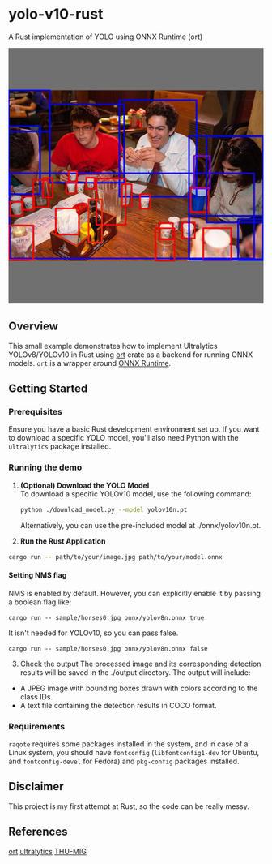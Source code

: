 # yolo-v10-rust
A Rust implementation of YOLO using ONNX Runtime (ort)

![people sitting around a table](./output/people1.jpg)

## Overview
This small example demonstrates how to implement Ultralytics YOLOv8/YOLOv10 in Rust using [ort](https://github.com/pykeio/ort) crate as a backend for running ONNX models. `ort` is a wrapper around [ONNX Runtime](https://onnxruntime.ai/).

## Getting Started

### Prerequisites
Ensure you have a basic Rust development environment set up. If you want to download a specific YOLO model, you'll also need Python with the `ultralytics` package installed.

### Running the demo
1. **(Optional) Download the YOLO Model**  
   To download a specific YOLOv10 model, use the following command:
   ```bash
   python ./download_model.py --model yolov10n.pt
   ```
   Alternatively, you can use the pre-included model at ./onnx/yolov10n.pt.

2. **Run the Rust Application**
```bash
cargo run -- path/to/your/image.jpg path/to/your/model.onnx
```

#### Setting NMS flag
NMS is enabled by default. However, you can explicitly enable it by passing a boolean flag like:
```
cargo run -- sample/horses0.jpg onnx/yolov8n.onnx true
```
It isn't needed for YOLOv10, so you can pass false.
```
cargo run -- sample/horses0.jpg onnx/yolov8n.onnx false
```

3. Check the output
The processed image and its corresponding detection results will be saved in the ./output directory. The output will include:
- A JPEG image with bounding boxes drawn with colors according to the class IDs.
- A text file containing the detection results in COCO format.

### Requirements
`raqote` requires some packages installed in the system, and in case of a Linux system, you should have `fontconfig` (`libfontconfig1-dev` for Ubuntu, and `fontconfig-devel` for Fedora) and `pkg-config` packages installed.


## Disclaimer
This project is my first attempt at Rust, so the code can be really messy.

## References
[ort](https://github.com/pykeio/ort)
[ultralytics](https://github.com/ultralytics/ultralytics)
[THU-MIG](https://github.com/THU-MIG/yolov10)

